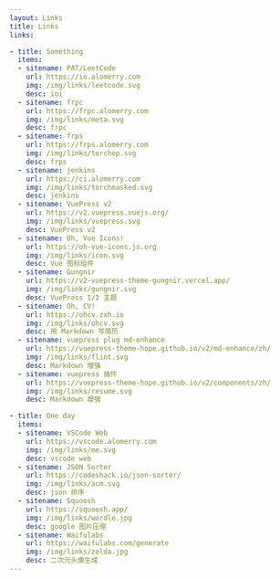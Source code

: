 ```yaml
---
layout: Links
title: Links
links:

- title: Something
  items:
  - sitename: PAT/LeetCode
    url: https://io.alomerry.com
    img: /img/links/leetcode.svg
    desc: ioi
  - sitename: frpc
    url: https://frpc.alomerry.com
    img: /img/links/meta.svg
    desc: frpc
  - sitename: frps
    url: https://frps.alomerry.com
    img: /img/links/torchop.svg
    desc: frps
  - sitename: jenkins
    url: https://ci.alomerry.com
    img: /img/links/torchmasked.svg
    desc: jenkins
  - sitename: VuePress v2
    url: https://v2.vuepress.vuejs.org/
    img: /img/links/vuepress.svg
    desc: VuePress v2
  - sitename: Oh, Vue Icons!
    url: https://oh-vue-icons.js.org
    img: /img/links/icon.svg
    desc: Vue 图标组件
  - sitename: Gungnir
    url: https://v2-vuepress-theme-gungnir.vercel.app/
    img: /img/links/gungnir.svg
    desc: VuePress 1/2 主题
  - sitename: Oh, CV!
    url: https://ohcv.zxh.io
    img: /img/links/ohcv.svg
    desc: 用 Markdown 写简历
  - sitename: vuepress plug md-enhance
    url: https://vuepress-theme-hope.github.io/v2/md-enhance/zh/
    img: /img/links/flint.svg
    desc: Markdown 增强
  - sitename: vuepress 插件
    url: https://vuepress-theme-hope.github.io/v2/components/zh/
    img: /img/links/resume.svg
    desc: Markdown 增强

- title: One day
  items:
  - sitename: VSCode Web
    url: https://vscode.alomerry.com
    img: /img/links/me.svg
    desc: vscode web
  - sitename: JSON Sorter
    url: https://codeshack.io/json-sorter/
    img: /img/links/acm.svg
    desc: json 排序
  - sitename: Squoosh
    url: https://squoosh.app/
    img: /img/links/wordle.jpg
    desc: google 图片压缩
  - sitename: Waifulabs
    url: https://waifulabs.com/generate
    img: /img/links/zelda.jpg
    desc: 二次元头像生成
---
```

